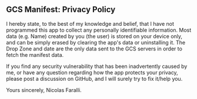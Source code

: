## GCS Manifest: Privacy Policy

I hereby state, to the best of my knowledge and belief, that I have not programmed this app to collect any personally identifiable information. Most data (e.g. Name) created by you (the user) is stored on your device only, and can be simply erased by clearing the app's data or uninstalling it. The Drop Zone and date are the only data sent to the GCS servers in order to fetch the manifest data.

If you find any security vulnerability that has been inadvertently caused by me, or have any question regarding how the app protects your privacy, please post a discussion on GitHub, and I will surely try to fix it/help you.

Yours sincerely,
Nicolas Faralli.
